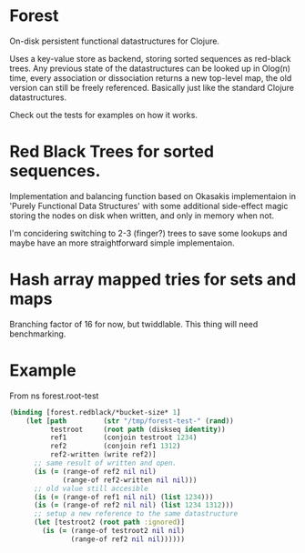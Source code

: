 # Forest

On-disk persistent functional datastructures for Clojure.

Uses a key-value store as backend, storing sorted sequences as red-black trees. Any previous state of the datastructures can be looked up in Olog(n) time, every association or dissociation returns a new top-level map, the old version can still be freely referenced. Basically just like the standard Clojure datastructures.

Check out the tests for examples on how it works.

# Red Black Trees for sorted sequences.

Implementation and balancing function based on Okasakis implementaion in 'Purely Functional Data Structures' with some additional side-effect magic storing the nodes on disk when written, and only in memory when not.

I'm concidering switching to 2-3 (finger?) trees to save some lookups and maybe have an more straightforward simple implementaion.

# Hash array mapped tries for sets and maps

Branching factor of 16 for now, but twiddlable. 
This thing will need benchmarking.


# Example

From ns forest.root-test

```clojure
(binding [forest.redblack/*bucket-size* 1]
    (let [path         (str "/tmp/forest-test-" (rand))
          testroot     (root path (diskseq identity))
          ref1         (conjoin testroot 1234)
          ref2         (conjoin ref1 1312)
          ref2-written (write ref2)]
      ;; same result of written and open.
      (is (= (range-of ref2 nil nil)
             (range-of ref2-written nil nil)))
      ;; old value still accesible
      (is (= (range-of ref1 nil nil) (list 1234)))
      (is (= (range-of ref2 nil nil) (list 1234 1312)))
      ;; setup a new reference to the same datastructure        
      (let [testroot2 (root path :ignored)]
        (is (= (range-of testroot2 nil nil)
               (range-of ref2 nil nil))))))
```